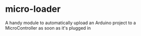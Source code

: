 # micro-loader
A handy module to automatically upload an Arduino project to a MicroController as soon as it's plugged in
